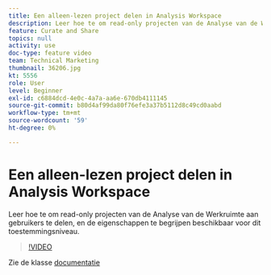 ```yaml
---
title: Een alleen-lezen project delen in Analysis Workspace
description: Leer hoe te om read-only projecten van de Analyse van de Werkruimte aan gebruikers te delen, en de eigenschappen te begrijpen beschikbaar voor dit toestemmingsniveau.
feature: Curate and Share
topics: null
activity: use
doc-type: feature video
team: Technical Marketing
thumbnail: 36206.jpg
kt: 5556
role: User
level: Beginner
exl-id: c6884dcd-4e0c-4a7a-aa6e-670db4111145
source-git-commit: b80d4af99da80f76efe3a37b5112d8c49cd0aabd
workflow-type: tm+mt
source-wordcount: '59'
ht-degree: 0%

---
```


# Een alleen-lezen project delen in Analysis Workspace

Leer hoe te om read-only projecten van de Analyse van de Werkruimte aan gebruikers te delen, en de eigenschappen te begrijpen beschikbaar voor dit toestemmingsniveau.

>[!VIDEO](https://video.tv.adobe.com/v/36206/?quality=12&learn=on)

Zie de klasse [documentatie](https://experienceleague.adobe.com/docs/analytics/analyze/analysis-workspace/curate-share/view-only-projects.html)

